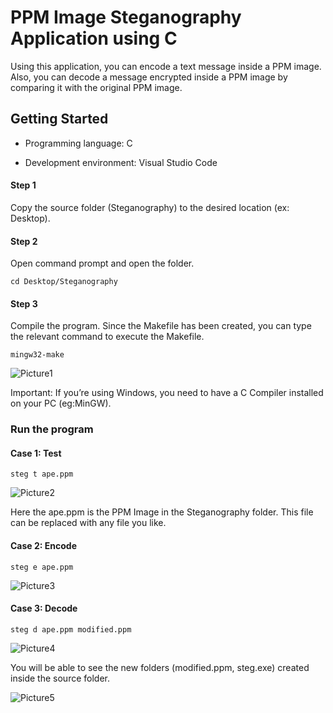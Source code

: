 
# PPM Image Steganography Application using C

Using this application, you can encode a text message inside a PPM image. Also, you can decode a message encrypted inside a PPM image by comparing it with the original PPM image.
## Getting Started

* Programming language: C

* Development environment: Visual Studio Code

#### Step 1

Copy the source folder (Steganography) to the desired location (ex: Desktop).

#### Step 2

Open command prompt and open the folder.

`cd Desktop/Steganography`

#### Step 3

Compile the program. Since the Makefile has been created, you can type the relevant command to execute the Makefile.

`mingw32-make`

![Picture1](https://user-images.githubusercontent.com/69090976/166671972-a2185d9f-51e1-4bec-b1f2-c86b3130685e.png)

Important: If you’re using Windows, you need to have a C Compiler installed on your PC (eg:MinGW). 

### Run the program

#### Case 1: Test

`steg t ape.ppm`

![Picture2](https://user-images.githubusercontent.com/69090976/166672134-8d7fc18f-2619-4bef-920a-99fb7886cef9.png)

Here the ape.ppm is the PPM Image in the Steganography folder. This file can be replaced with any file you like.

#### Case 2: Encode

`steg e ape.ppm`

![Picture3](https://user-images.githubusercontent.com/69090976/166672166-e896b9d8-d64f-4b5a-be7a-f6d94460e8a7.png)

#### Case 3: Decode

`steg d ape.ppm modified.ppm`

![Picture4](https://user-images.githubusercontent.com/69090976/166672196-de275c5e-8cba-4268-8099-252d30dd203f.png)

You will be able to see the new folders (modified.ppm, steg.exe) created inside the source folder.

![Picture5](https://user-images.githubusercontent.com/69090976/166672222-b4b9744c-9dcb-41af-8151-4d01ece7e2e8.png)
